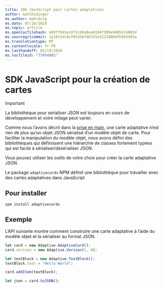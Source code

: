 ```yaml
---
title: SDK JavaScript pour cartes adaptatives
author: matthidinger
ms.author: mahiding
ms.date: 07/26/2019
ms.topic: article
ms.openlocfilehash: 4ddff841ec073c60a8aa6184f309e94052cb002d
ms.sourcegitcommit: 1e18c5dc0cf85d26f66335e312348bbfb903d95a
ms.translationtype: MT
ms.contentlocale: fr-FR
ms.lasthandoff: 02/19/2020
ms.locfileid: "77454802"
---
```

# <a name="javascript-sdk-for-creating-cards"></a>SDK JavaScript pour la création de cartes

> [!IMPORTANT]
> La bibliothèque pour sérialiser JSON est toujours en cours de développement et votre milage peut varier.

Comme nous l’avons décrit dans la [prise en main](../../authoring-cards/getting-started.md), une carte adaptative n’est rien de plus qu’un objet JSON sérialisé d’un modèle objet de carte.  Pour faciliter la manipulation du modèle objet, nous avons défini des bibliothèques qui définissent une hiérarchie de classes fortement typées qui est facile à sérialiser/désérialiser JSON.

Vous pouvez utiliser les outils de votre choix pour créer la carte adaptative JSON.

Le package `adaptivecards` NPM définit une bibliothèque pour travailler avec des cartes adaptatives dans JavaScript

## <a name="to-install"></a>Pour installer
```console
npm install adaptivecards
```

## <a name="example"></a>Exemple

L’API suivante montre comment construire une carte adaptative à l’aide du modèle objet et la sérialiser au format JSON.

```typescript
let card = new Adaptive.AdaptiveCard();
card.version = new Adaptive.Version(1, 0);

let textBlock = new Adaptive.TextBlock();
textBlock.text = "Hello World";

card.addItem(textBlock);

let json = card.toJSON();
```
